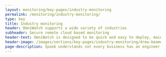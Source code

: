 ```yaml
---
layout: monitoring/key-pages/industry-monitoring
permalink: /monitoring/industry-monitoring/
type: key
title: Industry monitoring
header: OmniWatch supports a wide variety of industries 
subheader: Secure remote cloud based monitoring 
header-text: OmniWatch is designed to be quick and easy to deploy, maintain and use.<br>It is flexible enough to be able to support a large number of organisations from different industries but focused enough to be beneficial to all.
header-image: /images/sections/key-pages/industry-monitoring/drew-beamer-meeting-room.jpg
page-description: Spook understands not every business has an engineer available to set up complicated systems and make sure everything is functioning correctly. That's why Spook's range of over 80 wireless sensors are perfect for monitoring across multiple industry types.
---
```

